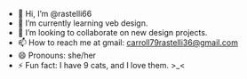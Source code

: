 - 👋 Hi, I’m @rastelli66
- 🌱 I’m currently learning veb design.
- 💞️ I’m looking to collaborate on new design projects.
- 📫 How to reach me at gmail: carroll79rastelli36@gmail.com
- 😄 Pronouns: she/her
- ⚡ Fun fact: I have 9 cats, and I love them. >_<

<!---
rastelli66/rastelli66 is a ✨ special ✨ repository because its `README.md` (this file) appears on your GitHub profile.
You can click the Preview link to take a look at your changes.
--->
